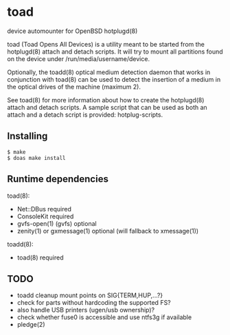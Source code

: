 # toad
device automounter for OpenBSD hotplugd(8)

toad (Toad Opens All Devices) is a utility meant to be started from the
hotplugd(8) attach and detach scripts.  It will try to mount all partitions
found on the device under /run/media/username/device.

Optionally, the toadd(8) optical medium detection daemon that works in
conjunction with toad(8) can be used to detect the insertion of a medium in the
optical drives of the machine (maximum 2).

See toad(8) for more information about how to create the hotplugd(8) attach and
detach scripts. A sample script that can be used as both an attach and a detach
script is provided: hotplug-scripts.

Installing
----------
    $ make
    $ doas make install

Runtime dependencies
--------------------
toad(8):
- Net::DBus			required
- ConsoleKit			required
- gvfs-open(1) (gvfs)		optional
- zenity(1) or gxmessage(1)	optional (will fallback to xmessage(1))

toadd(8):
- toad(8)			required

TODO
----
- toadd cleanup mount points on SIG{TERM,HUP,...?}
- check for parts without hardcoding the supported FS?
- also handle USB printers (ugen/usb ownership)?
- check whether fuse0 is accessible and use ntfs3g if available
- pledge(2)

